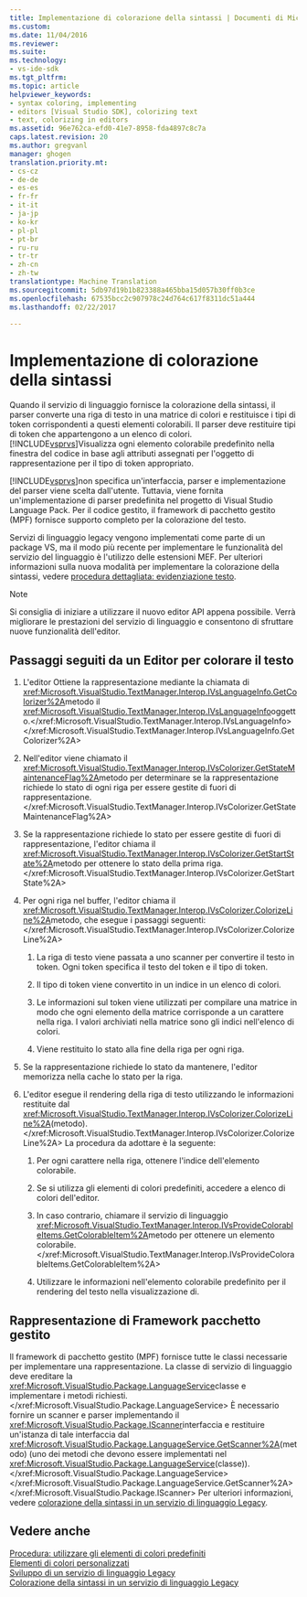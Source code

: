 ```yaml
---
title: Implementazione di colorazione della sintassi | Documenti di Microsoft
ms.custom: 
ms.date: 11/04/2016
ms.reviewer: 
ms.suite: 
ms.technology:
- vs-ide-sdk
ms.tgt_pltfrm: 
ms.topic: article
helpviewer_keywords:
- syntax coloring, implementing
- editors [Visual Studio SDK], colorizing text
- text, colorizing in editors
ms.assetid: 96e762ca-efd0-41e7-8958-fda4897c8c7a
caps.latest.revision: 20
ms.author: gregvanl
manager: ghogen
translation.priority.mt:
- cs-cz
- de-de
- es-es
- fr-fr
- it-it
- ja-jp
- ko-kr
- pl-pl
- pt-br
- ru-ru
- tr-tr
- zh-cn
- zh-tw
translationtype: Machine Translation
ms.sourcegitcommit: 5db97d19b1b823388a465bba15d057b30ff0b3ce
ms.openlocfilehash: 67535bcc2c907978c24d764c617f8311dc51a444
ms.lasthandoff: 02/22/2017

---
```

# <a name="implementing-syntax-coloring"></a>Implementazione di colorazione della sintassi
Quando il servizio di linguaggio fornisce la colorazione della sintassi, il parser converte una riga di testo in una matrice di colori e restituisce i tipi di token corrispondenti a questi elementi colorabili. Il parser deve restituire tipi di token che appartengono a un elenco di colori. [!INCLUDE[vsprvs](../../code-quality/includes/vsprvs_md.md)]Visualizza ogni elemento colorabile predefinito nella finestra del codice in base agli attributi assegnati per l'oggetto di rappresentazione per il tipo di token appropriato.  
  
 [!INCLUDE[vsprvs](../../code-quality/includes/vsprvs_md.md)]non specifica un'interfaccia, parser e implementazione del parser viene scelta dall'utente. Tuttavia, viene fornita un'implementazione di parser predefinita nel progetto di Visual Studio Language Pack. Per il codice gestito, il framework di pacchetto gestito (MPF) fornisce supporto completo per la colorazione del testo.  
  
 Servizi di linguaggio legacy vengono implementati come parte di un package VS, ma il modo più recente per implementare le funzionalità del servizio del linguaggio è l'utilizzo delle estensioni MEF. Per ulteriori informazioni sulla nuova modalità per implementare la colorazione della sintassi, vedere [procedura dettagliata: evidenziazione testo](../../extensibility/walkthrough-highlighting-text.md).  
  
> [!NOTE]
>  Si consiglia di iniziare a utilizzare il nuovo editor API appena possibile. Verrà migliorare le prestazioni del servizio di linguaggio e consentono di sfruttare nuove funzionalità dell'editor.  
  
## <a name="steps-followed-by-an-editor-to-colorize-text"></a>Passaggi seguiti da un Editor per colorare il testo  
  
1.  L'editor Ottiene la rappresentazione mediante la chiamata di <xref:Microsoft.VisualStudio.TextManager.Interop.IVsLanguageInfo.GetColorizer%2A>metodo il <xref:Microsoft.VisualStudio.TextManager.Interop.IVsLanguageInfo>oggetto.</xref:Microsoft.VisualStudio.TextManager.Interop.IVsLanguageInfo> </xref:Microsoft.VisualStudio.TextManager.Interop.IVsLanguageInfo.GetColorizer%2A>  
  
2.  Nell'editor viene chiamato il <xref:Microsoft.VisualStudio.TextManager.Interop.IVsColorizer.GetStateMaintenanceFlag%2A>metodo per determinare se la rappresentazione richiede lo stato di ogni riga per essere gestite di fuori di rappresentazione.</xref:Microsoft.VisualStudio.TextManager.Interop.IVsColorizer.GetStateMaintenanceFlag%2A>  
  
3.  Se la rappresentazione richiede lo stato per essere gestite di fuori di rappresentazione, l'editor chiama il <xref:Microsoft.VisualStudio.TextManager.Interop.IVsColorizer.GetStartState%2A>metodo per ottenere lo stato della prima riga.</xref:Microsoft.VisualStudio.TextManager.Interop.IVsColorizer.GetStartState%2A>  
  
4.  Per ogni riga nel buffer, l'editor chiama il <xref:Microsoft.VisualStudio.TextManager.Interop.IVsColorizer.ColorizeLine%2A>metodo, che esegue i passaggi seguenti:</xref:Microsoft.VisualStudio.TextManager.Interop.IVsColorizer.ColorizeLine%2A>  
  
    1.  La riga di testo viene passata a uno scanner per convertire il testo in token. Ogni token specifica il testo del token e il tipo di token.  
  
    2.  Il tipo di token viene convertito in un indice in un elenco di colori.  
  
    3.  Le informazioni sul token viene utilizzati per compilare una matrice in modo che ogni elemento della matrice corrisponde a un carattere nella riga. I valori archiviati nella matrice sono gli indici nell'elenco di colori.  
  
    4.  Viene restituito lo stato alla fine della riga per ogni riga.  
  
5.  Se la rappresentazione richiede lo stato da mantenere, l'editor memorizza nella cache lo stato per la riga.  
  
6.  L'editor esegue il rendering della riga di testo utilizzando le informazioni restituite dal <xref:Microsoft.VisualStudio.TextManager.Interop.IVsColorizer.ColorizeLine%2A>(metodo).</xref:Microsoft.VisualStudio.TextManager.Interop.IVsColorizer.ColorizeLine%2A> La procedura da adottare è la seguente:  
  
    1.  Per ogni carattere nella riga, ottenere l'indice dell'elemento colorabile.  
  
    2.  Se si utilizza gli elementi di colori predefiniti, accedere a elenco di colori dell'editor.  
  
    3.  In caso contrario, chiamare il servizio di linguaggio <xref:Microsoft.VisualStudio.TextManager.Interop.IVsProvideColorableItems.GetColorableItem%2A>metodo per ottenere un elemento colorabile.</xref:Microsoft.VisualStudio.TextManager.Interop.IVsProvideColorableItems.GetColorableItem%2A>  
  
    4.  Utilizzare le informazioni nell'elemento colorabile predefinito per il rendering del testo nella visualizzazione di.  
  
## <a name="managed-package-framework-colorizer"></a>Rappresentazione di Framework pacchetto gestito  
 Il framework di pacchetto gestito (MPF) fornisce tutte le classi necessarie per implementare una rappresentazione. La classe di servizio di linguaggio deve ereditare la <xref:Microsoft.VisualStudio.Package.LanguageService>classe e implementare i metodi richiesti.</xref:Microsoft.VisualStudio.Package.LanguageService> È necessario fornire un scanner e parser implementando il <xref:Microsoft.VisualStudio.Package.IScanner>interfaccia e restituire un'istanza di tale interfaccia dal <xref:Microsoft.VisualStudio.Package.LanguageService.GetScanner%2A>(metodo) (uno dei metodi che devono essere implementati nel <xref:Microsoft.VisualStudio.Package.LanguageService>(classe)).</xref:Microsoft.VisualStudio.Package.LanguageService> </xref:Microsoft.VisualStudio.Package.LanguageService.GetScanner%2A> </xref:Microsoft.VisualStudio.Package.IScanner> Per ulteriori informazioni, vedere [colorazione della sintassi in un servizio di linguaggio Legacy](../../extensibility/internals/syntax-colorizing-in-a-legacy-language-service.md).  
  
## <a name="see-also"></a>Vedere anche  
 [Procedura: utilizzare gli elementi di colori predefiniti](../../extensibility/internals/how-to-use-built-in-colorable-items.md)   
 [Elementi di colori personalizzati](../../extensibility/internals/custom-colorable-items.md)   
 [Sviluppo di un servizio di linguaggio Legacy](../../extensibility/internals/developing-a-legacy-language-service.md)   
 [Colorazione della sintassi in un servizio di linguaggio Legacy](../../extensibility/internals/syntax-colorizing-in-a-legacy-language-service.md)
